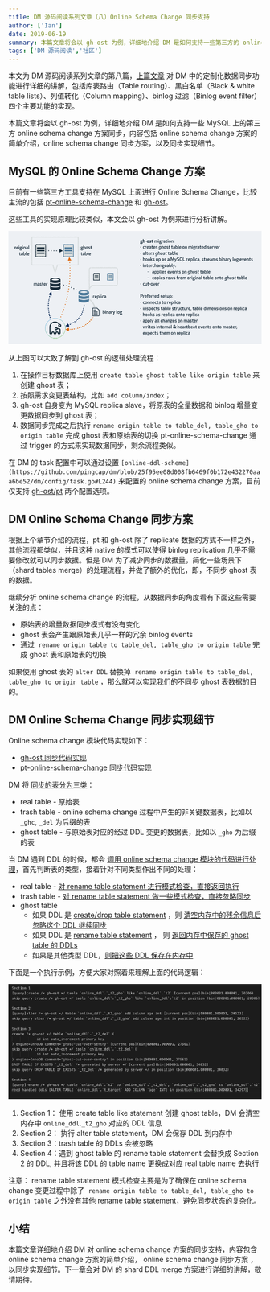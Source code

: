```yaml
---
title: DM 源码阅读系列文章（八）Online Schema Change 同步支持
author: ['Ian']
date: 2019-06-19
summary: 本篇文章将会以 gh-ost 为例，详细地介绍 DM 是如何支持一些第三方的 online schema change 方案同步，内容包括 online schema change 方案的简单介绍，online schema change 同步方案，以及同步实现细节。
tags: ['DM 源码阅读','社区']
---
```



本文为 DM 源码阅读系列文章的第八篇，[上篇文章](https://pingcap.com/blog-cn/dm-source-code-reading-7/) 对 DM 中的定制化数据同步功能进行详细的讲解，包括库表路由（Table routing）、黑白名单（Black & white table lists）、列值转化（Column mapping）、binlog 过滤（Binlog event filter）四个主要功能的实现。

本篇文章将会以 gh-ost 为例，详细地介绍 DM 是如何支持一些 MySQL 上的第三方 online schema change 方案同步，内容包括 online schema change 方案的简单介绍，online schema change 同步方案，以及同步实现细节。

## MySQL 的 Online Schema Change 方案

目前有一些第三方工具支持在 MySQL 上面进行 Online Schema Change，比较主流的包括 [pt-online-schema-change](https://www.percona.com/doc/percona-toolkit/LATEST/pt-online-schema-change.html) 和 [gh-ost](https://github.com/github/gh-ost)。

这些工具的实现原理比较类似，本文会以 gh-ost 为例来进行分析讲解。

![](media/dm-source-code-reading-8/1.png)

从上图可以大致了解到 gh-ost 的逻辑处理流程：

1. 在操作目标数据库上使用 `create table ghost table like origin table` 来创建 ghost 表；
2. 按照需求变更表结构，比如 `add column/index`；
3. gh-ost 自身变为 MySQL replica slave，将原表的全量数据和 binlog 增量变更数据同步到 ghost 表；
4. 数据同步完成之后执行 `rename origin table to table_del, table_gho to origin table` 完成 ghost 表和原始表的切换 pt-online-schema-change 通过 trigger 的方式来实现数据同步，剩余流程类似。

在 DM 的 task 配置中可以通过设置 `[online-ddl-scheme](https://github.com/pingcap/dm/blob/25f95ee08d008fb6469f0b172e432270aaa6be52/dm/config/task.go#L244)` 来配置的 online schema change 方案，目前仅支持 [gh-ost/pt](https://github.com/pingcap/dm/blob/25f95ee08d008fb6469f0b172e432270aaa6be52/dm/config/task.go#L32) 两个配置选项。

## DM Online Schema Change 同步方案

根据上个章节介绍的流程，pt 和 gh-ost 除了 replicate 数据的方式不一样之外，其他流程都类似，并且这种 native 的模式可以使得 binlog replication 几乎不需要修改就可以同步数据。但是 DM 为了减少同步的数据量，简化一些场景下（shard tables merge）的处理流程，并做了额外的优化，即，不同步 ghost 表的数据。

继续分析 online schema change 的流程，从数据同步的角度看有下面这些需要关注的点：

* 原始表的增量数据同步模式有没有变化
* ghost 表会产生跟原始表几乎一样的冗余 binlog events
* 通过  `rename origin table to table_del, table_gho to origin table` 完成 ghost 表和原始表的切换

如果使用 ghost 表的 `alter DDL` 替换掉  `rename origin table to table_del, table_gho to origin table` ，那么就可以实现我们的不同步 ghost 表数据的目的。

## DM Online Schema Change 同步实现细节

Online schema change 模块代码实现如下：

* [gh-ost 同步代码实现](https://github.com/pingcap/dm/blob/25f95ee08d008fb6469f0b172e432270aaa6be52/syncer/ghost.go)
* [pt-online-schema-change 同步代码实现](https://github.com/pingcap/dm/blob/25f95ee08d008fb6469f0b172e432270aaa6be52/syncer/pt_osc.go)

DM 将 [同步的表分为三类](https://github.com/pingcap/dm/blob/25f95ee08d008fb6469f0b172e432270aaa6be52/syncer/online_ddl.go#L62)：

* real table - 原始表
* trash table - online schema change 过程中产生的非关键数据表，比如以 `_ghc`, `_del` 为后缀的表
* ghost table - 与原始表对应的经过 DDL 变更的数据表，比如以 `_gho` 为后缀的表

当 DM 遇到 DDL 的时候，都会 [调用 online schema change 模块的代码进行处理](https://github.com/pingcap/dm/blob/25f95ee08d008fb6469f0b172e432270aaa6be52/syncer/ddl.go#L210)，首先判断表的类型，接着针对不同类型作出不同的处理：

* real table - [对 rename table statement 进行模式检查，直接返回执行](https://github.com/pingcap/dm/blob/25f95ee08d008fb6469f0b172e432270aaa6be52/syncer/ghost.go#L55)
* trash table - [对 rename table statement 做一些模式检查，直接忽略同步](https://github.com/pingcap/dm/blob/25f95ee08d008fb6469f0b172e432270aaa6be52/syncer/ghost.go#L70)
* ghost table
    * 如果 DDL 是 [create/drop table statement](https://github.com/pingcap/dm/blob/25f95ee08d008fb6469f0b172e432270aaa6be52/syncer/ghost.go#L86)  ，则 [清空内存中的残余信息后忽略这个 DDL 继续同步](https://github.com/pingcap/dm/blob/25f95ee08d008fb6469f0b172e432270aaa6be52/syncer/ghost.go#L87)
    * 如果 DDL 是 [rename table statement](https://github.com/pingcap/dm/blob/25f95ee08d008fb6469f0b172e432270aaa6be52/syncer/ghost.go#L96) ， 则 [返回内存中保存的 ghost table 的 DDLs](https://github.com/pingcap/dm/blob/25f95ee08d008fb6469f0b172e432270aaa6be52/syncer/ghost.go#L103)
    * 如果是其他类型 DDL，[则把这些 DDL 保存在内存中](https://github.com/pingcap/dm/blob/25f95ee08d008fb6469f0b172e432270aaa6be52/syncer/ghost.go#L119)

下面是一个执行示例，方便大家对照着来理解上面的代码逻辑：

![](media/dm-source-code-reading-8/2.png)

1. Section 1： 使用 create table like statement 创建 ghost table，DM 会清空内存中 `online_ddl`.`_t2_gho` 对应的 DDL 信息
2. Section 2： 执行 alter table statement，DM 会保存 DDL 到内存中
3. Section 3：trash table 的 DDLs 会被忽略
4. Section 4：遇到 ghost table 的 rename table statement 会替换成 Section 2 的 DDL, 并且将该 DDL 的 table name 更换成对应 real table name 去执行

注意： rename table statement 模式检查主要是为了确保在 online schema change 变更过程中除了  `rename origin table to table_del, table_gho to origin table` 之外没有其他 rename table statement，避免同步状态的复杂化。

## 小结

本篇文章详细地介绍 DM 对 online schema change 方案的同步支持，内容包含 online schema change 方案的简单介绍， online schema change 同步方案 ，以同步实现细节。下一章会对 DM 的 shard DDL merge 方案进行详细的讲解，敬请期待。
